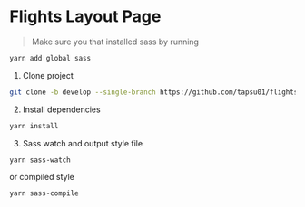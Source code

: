 # Flights Layout Page

> Make sure you that installed sass by running

```sh
yarn add global sass
```

1. Clone project

```sh
git clone -b develop --single-branch https://github.com/tapsu01/flights.git
```

2. Install dependencies

```sh
yarn install
```

3. Sass watch and output style file

```sh
yarn sass-watch
```

or compiled style

```sh
yarn sass-compile
```
